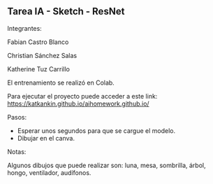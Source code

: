  ## Tarea IA - Sketch - ResNet 
Integrantes:

Fabian Castro Blanco

Christian Sánchez Salas

Katherine Tuz Carrillo

El entrenamiento se realizó en Colab.

Para ejecutar el proyecto puede acceder a este link: https://katkankin.github.io/aihomework.github.io/

Pasos:

* Esperar unos segundos para que se cargue el modelo.
* Dibujar en el canva.

Notas:

Algunos dibujos que puede realizar son: luna, mesa, sombrilla, árbol, hongo, ventilador, audífonos.


